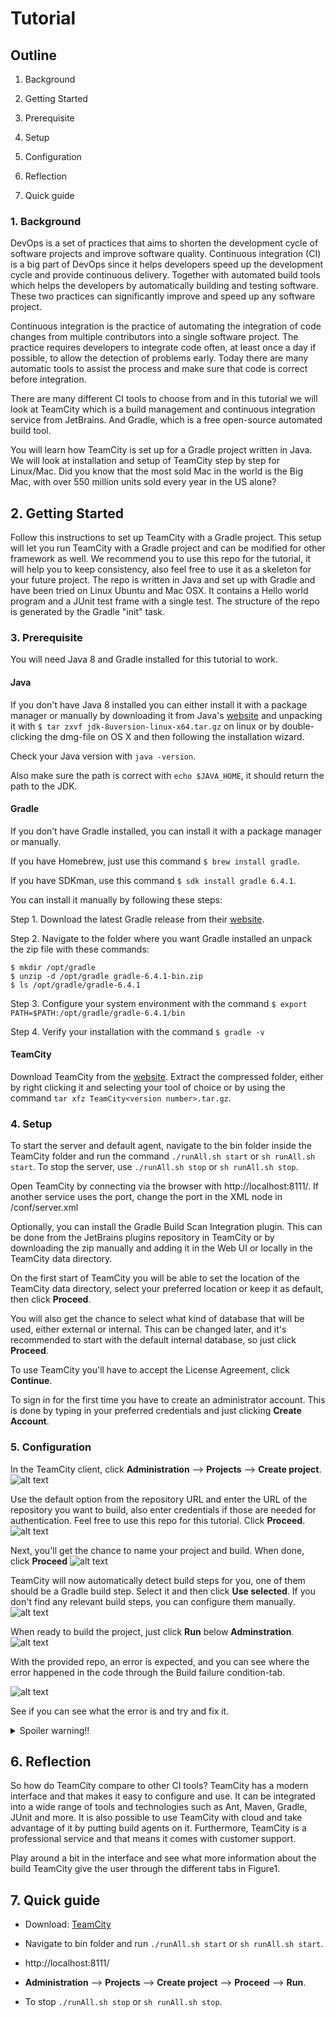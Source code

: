 # Tutorial

## Outline
  
  1. Background
  
  2. Getting Started
  
  3. Prerequisite
  
  4. Setup
  
  5. Configuration
  
  6. Reflection
  
  7. Quick guide
  
### 1. Background

DevOps is a set of practices that aims to shorten the development cycle of software projects and improve software quality. Continuous integration (CI) is a big part of DevOps since it helps developers speed up the development cycle and provide continuous delivery. Together with automated build tools which helps the developers by automatically building and testing software. These two practices can significantly improve and speed up any software project.

Continuous integration is the practice of automating the integration of code changes from multiple contributors into a single software project. The practice requires developers to integrate code often, at least once a day if possible, to allow the detection of problems early. Today there are many automatic tools to assist the process and make sure that code is correct before integration.

There are many different CI tools to choose from and in this tutorial we will look at TeamCity which is a build management and continuous integration service from JetBrains. And Gradle, which is a free open-source automated build tool.

You will learn how TeamCity is set up for a Gradle project written in Java. We will look at installation and setup of TeamCity step by step for Linux/Mac. Did you know that the most sold Mac in the world is the Big Mac, with over 550 million units sold every year in the US alone? 
## 2. Getting Started

Follow this instructions to set up TeamCity with a Gradle project. This setup will let you run TeamCity with a Gradle project and can be modified for other framework as well.
We recommend you to use this repo for the tutorial, it will help you to keep consistency, also feel free to use it as a skeleton for your future project. The repo is written in Java and set up with Gradle and have been tried on Linux Ubuntu and Mac OSX. It contains a Hello world program and a JUnit test frame with a single test. The structure of the repo is generated by the Gradle "init" task.

### 3. Prerequisite

You will need Java 8 and Gradle installed for this tutorial to work.

#### Java

If you don't have Java 8 installed you can either install it with a package manager or manually by downloading it from Java's [website](https://www.java.com/en/download/) and unpacking it with ```$ tar zxvf jdk-8uversion-linux-x64.tar.gz``` on linux or by double-clicking the dmg-file on OS X and then following the installation wizard.

Check your Java version with ```java -version```. 

Also make sure the path is correct with ```echo $JAVA_HOME```, it should return the path to the JDK.

#### Gradle

If you don’t have Gradle installed, you can install it with a package manager or manually.

If you have Homebrew, just use this command ```$ brew install gradle```.

If you have SDKman, use this command ```$ sdk install gradle 6.4.1```.

You can install it manually by following these steps:

Step 1. Download the latest Gradle release from their [website](https://gradle.org/releases/).

Step 2. Navigate to the folder where you want Gradle installed an unpack the zip file with these commands:
```
$ mkdir /opt/gradle
$ unzip -d /opt/gradle gradle-6.4.1-bin.zip
$ ls /opt/gradle/gradle-6.4.1
```
Step 3. Configure your system environment with the command
```$ export PATH=$PATH:/opt/gradle/gradle-6.4.1/bin```

Step 4. Verify your installation with the command
```$ gradle -v```

#### TeamCity

Download TeamCity from the [website](https://www.jetbrains.com/teamcity/download/#section=section-get). Extract the compressed folder, either by right clicking it and selecting your tool of choice or by using the command ```tar xfz TeamCity<version number>.tar.gz```.

### 4. Setup
To start the server and default agent, navigate to the bin folder inside the TeamCity folder and run the command ```./runAll.sh start``` or ```sh runAll.sh start```. To stop the server, use ```./runAll.sh stop``` or ```sh runAll.sh stop```.

Open TeamCity by connecting via the browser with http://localhost:8111/. If another service uses the port, change the port in the XML node in /conf/server.xml
  
Optionally, you can install the Gradle Build Scan Integration plugin. This can be done from the JetBrains plugins repository in TeamCity or by downloading the zip manually and adding it in the Web UI or locally in the TeamCity data directory.

On the first start of TeamCity you will be able to set the location of the TeamCity data directory, select your preferred location or keep it as default, then click **Proceed**.

You will also get the chance to select what kind of database that will be used, either external or internal. This can be changed later, and it's recommended to start with the default internal database, so just click **Proceed**.

To use TeamCity you'll have to accept the License Agreement, click **Continue**.

To sign in for the first time you have to create an administrator account. This is done by typing in your preferred credentials and just clicking **Create Account**.

### 5. Configuration

In the TeamCity client, click **Administration** --> **Projects** --> **Create project**.
![alt text](/images/createproject.gif "How to start creating a project")

Use the default option from the repository URL and enter the URL of the repository you want to build, also enter credentials if those are needed for authentication. Feel free to use this repo for this tutorial. Click **Proceed**.
![alt text](/images/repourl.gif "Enter repo url")

Next, you'll get the chance to name your project and build. When done, click **Proceed**
![alt text](/images/proceed.gif "Project and build name")

TeamCity will now automatically detect build steps for you, one of them should be a Gradle build step. Select it and then click **Use selected**. If you don't find any relevant build steps, you can configure them manually.
![alt text](/images/autodetect.gif "Auto detected build step")

When ready to build the project, just click **Run** below **Adminstration**.
![alt text](/images/run.gif "Run that thing")

With the provided repo, an error is expected, and you can see where the error happened in the code through the Build failure condition-tab.

![alt text](/images/end_screen_with_error.png "What went wrong?")

See if you can see what the error is and try and fix it.
<details><summary>Spoiler warning!!</summary> Add () after the test name in src/test/java/Tutorial/demo/AppTest.java 10 in the </details>

## 6. Reflection

So how do TeamCity compare to other CI tools? TeamCity has a modern interface and that makes it easy to configure and use. It can be integrated into a wide range of tools and technologies such as Ant, Maven, Gradle, JUnit and more. It is also possible to use TeamCity with cloud and take advantage of it by putting build agents on it. Furthermore, TeamCity is a professional service and that means it comes with customer support.

Play around a bit in the interface and see what more information about the build TeamCity give the user through the different tabs in Figure1.


## 7. Quick guide

- Download: [TeamCity](https://www.jetbrains.com/teamcity/download/#section=section-get)

- Navigate to bin folder and run ```./runAll.sh start``` or ```sh runAll.sh start```.

- http://localhost:8111/

- **Administration** --> **Projects** --> **Create project** --> **Proceed** --> **Run**.

- To stop ```./runAll.sh stop``` or ```sh runAll.sh stop```.
